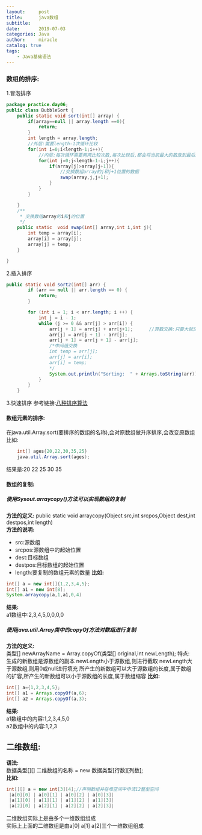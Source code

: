 ```yaml
---
layout:     post
title:      java数组
subtitle:   
date:       2019-07-03
categories: Java
author:     miracle
catalog: true
tags:
    - Java基础语法
---
```

### 数组的排序:
1.冒泡排序
```java
package practice.day06;
public class BubbleSort {
	public static void sort(int[] array) {
		if(array==null || array.length ==0){
			return;
		}
		int length = array.length;
		//外层:需要length-1次循环比较
		for(int i=0;i<length-1;i++){
			//内层:每次循环需要两两比较次数,每次比较后,都会将当前最大的数放到最后的位置,所以每次比较次数递减一次
			for(int j=0;j<length-1-i;j++){
				if(array[j]>array[j+1]){
					//交换数组array的j和j+1位置的数据
					swap(array,j,j+1);
				}
			}
		}

	}
	/**
	 * 交换数组array的i和j的位置
	 */
	public static  void swap(int[] array,int i,int j){
		int temp = array[i];
		array[i] = array[j];
		array[j] = temp;
	}

}
```
2.插入排序
```java
public static void sort2(int[] arr) {
        if (arr == null || arr.length == 0) {
            return;
        }

        for (int i = 1; i < arr.length; i ++) {
            int j = i - 1;
            while (j >= 0 && arr[j] > arr[i]) {
                arr[j + 1] = arr[j] + arr[j+1];      //算数交换:只要大就交换操作
                arr[j] = arr[j + 1] - arr[j];
                arr[j + 1] = arr[j + 1] - arr[j];
                /*中间值交换
				int temp = arr[j];
				arr[j] = arr[i];
				arr[i] = temp;
                */
                System.out.println("Sorting:  " + Arrays.toString(arr));
            }
        }
    }
```
3.快速排序
参考链接:[八种排序算法](http://ju.outofmemory.cn/entry/372908)
#### 数组元素的排序:
在java.util.Array.sort(要排序的数组的名称),会对原数组做升序排序,会改变原数组<br>
比如:
```java
	int[] ages{20,22,30,35,25}
	java.util.Array.sort(ages);
```
结果是:20 22 25 30 35

#### 数组的复制:
##### 使用Sysout.arraycopy()方法可以实现数组的复制
**方法的定义:**
public static void arraycopy(Object src,int srcpos,Object dest,int destpos,int length)  
**方法的说明:**
* src:源数组
* srcpos:源数组中的起始位置
* dest:目标数组
* destpos:目标数组的起始位置
* length:要复制的数组元素的数量
**比如:**
```java
int[] a = new int[]{1,2,3,4,5};
int[] a1 = new int[8];
System.arraycopy(a,1,a1,0,4)
```
**结果:**<br>
	a1数组中:2,3,4,5,0,0,0,0
##### 使用java.util.Array类中的copyOf方法对数组进行复制
**方法的定义:**<br>
	类型[] newArrayName = Array.copyOf(类型[] original,int newLength);
	特点:
	生成的新数组是源数组的副本
	newLength小于源数组,则进行截取
	newLength大于源数组,则用0或null进行填充
	所产生的新数组可以大于源数组的长度,属于数组的扩容,所产生的新数组可以小于源数组的长度,属于数组缩容
**比如:**<br>
```java
int[] a={1,2,3,4,5};
int[] a1 = Arrays.copyOf(a,6);
int[] a2 = Arrays.copyOf(a,3);
```
**结果:**<br>
a1数组中的内容:1,2,3,4,5,0<br>
a2数组中的内容:1,2,3<br>
## 二维数组:<br>
**语法:**  <br>
数据类型[][] 二维数组的名称 = new 数据类型[行数][列数];<br>
**比如:**  
```java
int[][] a = new int[3][4];//声明数组并在堆空间中申请12整型空间
 |a[0][0] | a[0][1] | a[0][2] | a[0][3]|
 |a[1][0] | a[1][1] | a[1][2] | a[1][3]|
 |a[2][0] | a[2][1] | a[2][2] | a[2][3]|
```
二维数组实际上是由多个一维数组组成  <br>
实际上上面的二维数组是由a[0] a[1] a[2]三个一维数组组成

